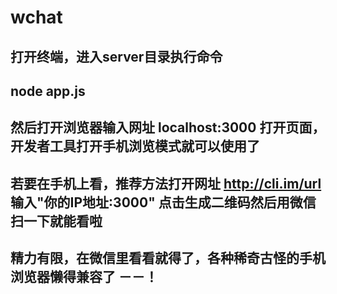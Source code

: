 # wchat #
## 打开终端，进入server目录执行命令 ##
## node app.js ##
## 然后打开浏览器输入网址  localhost:3000 打开页面，开发者工具打开手机浏览模式就可以使用了 ##
## 若要在手机上看，推荐方法打开网址 http://cli.im/url 输入"你的IP地址:3000" 点击生成二维码然后用微信扫一下就能看啦 ##
## 精力有限，在微信里看看就得了，各种稀奇古怪的手机浏览器懒得兼容了 －－！

